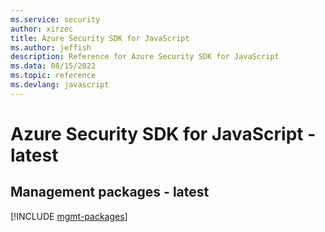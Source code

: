 ```yaml
---
ms.service: security
author: xirzec
title: Azure Security SDK for JavaScript
ms.author: jeffish
description: Reference for Azure Security SDK for JavaScript
ms.data: 08/15/2022
ms.topic: reference
ms.devlang: javascript
---
```

# Azure Security SDK for JavaScript - latest

## Management packages - latest
[!INCLUDE [mgmt-packages](security-mgmt-index.md)]